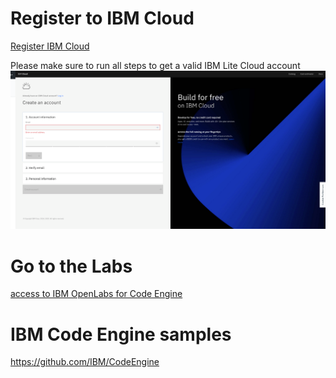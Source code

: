 
# Register to IBM Cloud 

[Register IBM Cloud](https://ibm.biz/Bdfxxf )

Please make sure to run all steps to get a valid IBM Lite Cloud account 
![](README_IMAGES/Register.png)

# Go to the Labs 
[access to IBM OpenLabs for Code Engine]( https://developer.ibm.com/openlabs/fs2021-codeengine)

# IBM Code Engine samples 
https://github.com/IBM/CodeEngine
